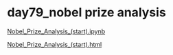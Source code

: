 # day79_nobel prize analysis

[Nobel_Prize_Analysis_(start).ipynb](Nobel_Prize_Analysis_(start).ipynb)

[Nobel_Prize_Analysis_(start).html](Nobel_Prize_Analysis_(start).html)
